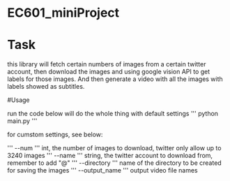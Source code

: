 # EC601_miniProject


# Task

this library will fetch certain numbers of images from a certain twitter account, then download the images and using google vision API to get labels for those images. And then generate a video with all the images with labels showed as subtitles.

#Usage

run the code below will do the whole thing with default settings
'''
python main.py
'''

for cumstom settings, see below:  

'''
--num
'''
int, the number of images to download, twitter only allow up to 3240 images
'''
--name
'''
string, the twitter account to download from, remember to add "@"
'''
--directory
'''
name of the directory to be created for saving the images
'''
--output_name
'''
output video file names
